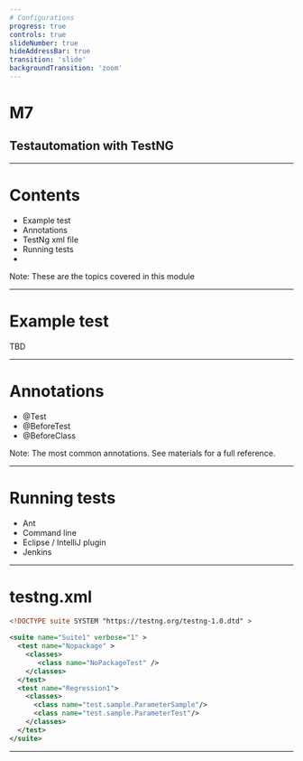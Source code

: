 ```yaml
---
# Configurations
progress: true
controls: true
slideNumber: true
hideAddressBar: true
transition: 'slide' 
backgroundTransition: 'zoom'
---
```


# M7
## Testautomation with TestNG

---

# Contents
- Example test
- Annotations
- TestNg xml file
- Running tests
- 

Note: These are the topics covered in this module

---

# Example test
TBD

---

# Annotations
 - @Test
 - @BeforeTest
 - @BeforeClass

Note: The most common annotations. See materials for a full reference.

---

# Running tests
 - Ant
 - Command line
 - Eclipse / IntelliJ plugin
 - Jenkins

---

# testng.xml

```xml
<!DOCTYPE suite SYSTEM "https://testng.org/testng-1.0.dtd" >
  
<suite name="Suite1" verbose="1" >
  <test name="Nopackage" >
    <classes>
       <class name="NoPackageTest" />
    </classes>
  </test>
  <test name="Regression1">
    <classes>
      <class name="test.sample.ParameterSample"/>
      <class name="test.sample.ParameterTest"/>
    </classes>
  </test>
</suite>

``` 

---
